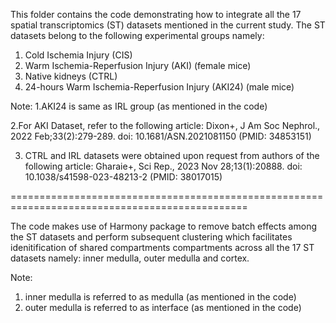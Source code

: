 This folder contains the code demonstrating how to integrate all the 17 spatial transcriptomics (ST) datasets mentioned in the current study.
The ST datasets belong to the following experimental groups namely:
1. Cold Ischemia Injury (CIS)
2. Warm Ischemia-Reperfusion Injury (AKI) (female mice)
3. Native kidneys (CTRL)
4. 24-hours Warm Ischemia-Reperfusion Injury (AKI24) (male mice)


Note: 
1.AKI24 is same as IRL group (as mentioned in the code)

2.For AKI Dataset, refer to the following article:
Dixon+, J Am Soc Nephrol., 2022 Feb;33(2):279-289.  doi: 10.1681/ASN.2021081150 (PMID: 34853151)

3. CTRL and IRL datasets were obtained upon request from authors of the following article:
Gharaie+, Sci Rep., 2023 Nov 28;13(1):20888.  doi: 10.1038/s41598-023-48213-2 (PMID: 38017015)

===============================================================================================

The code makes use of Harmony package to remove batch effects among the ST datasets and perform subsequent clustering which facilitates idenitification
of shared compartments compartments across all the 17 ST datasets namely: inner medulla, outer medulla and cortex.

Note: 
1. inner medulla is referred to as medulla (as mentioned in the code)
2. outer medulla is referred to as interface (as mentioned in the code)
